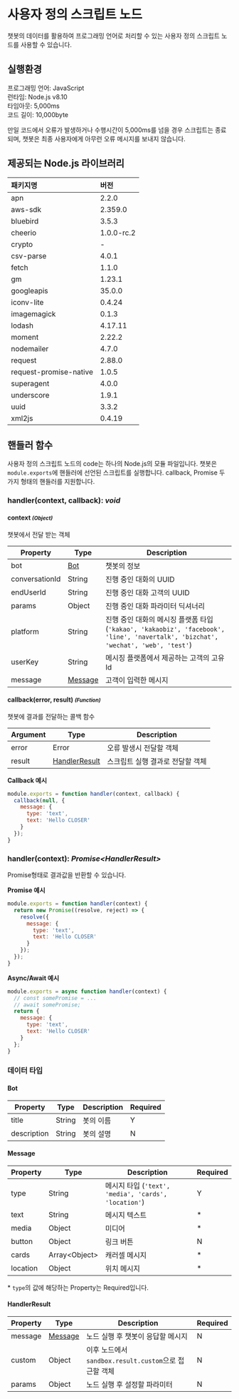 # 사용자 정의 스크립트 노드

챗봇의 데이터를 활용하여 프로그래밍 언어로 처리할 수 있는 사용자 정의 스크립트 노드를 사용할 수 있습니다.

## 실행환경

프로그래밍 언어: JavaScript<br/>
런타임: Node.js v8.10<br/>
타임아웃: 5,000ms<br/>
코드 길이: 10,000byte

만일 코드에서 오류가 발생하거나 수행시간이 5,000ms를 넘을 경우 스크립트는 종료되며,
챗봇은 최종 사용자에게 아무런 오류 메시지를 보내지 않습니다.

## 제공되는 Node.js 라이브러리

|패키지명|버전|
|:---|:---|
| apn | 2.2.0 |
| aws-sdk | 2.359.0 |
| bluebird | 3.5.3 |
| cheerio | 1.0.0-rc.2 |
| crypto | - |
| csv-parse | 4.0.1 |
| fetch | 1.1.0 |
| gm | 1.23.1 |
| googleapis | 35.0.0 |
| iconv-lite | 0.4.24 |
| imagemagick | 0.1.3 |
| lodash | 4.17.11 |
| moment | 2.22.2 |
| nodemailer | 4.7.0 |
| request | 2.88.0 |
| request-promise-native | 1.0.5 |
| superagent | 4.0.0 |
| underscore | 1.9.1 |
| uuid | 3.3.2 |
| xml2js | 0.4.19 |


## 핸들러 함수

사용자 정의 스크립트 노드의 code는 하나의 Node.js의 모듈 파일입니다.
챗봇은 `module.exports`에 핸들러에 선언된 스크립트를 실행합니다.
callback, Promise 두 가지 형태의 핸들러를 지원합니다.


### handler(context, callback): _void_

#### context <small>_(Object)_</small>
챗봇에서 전달 받는 객체

|Property|Type|Description|
|---|---|---|
|bot|[Bot](#type-bot)|챗봇의 정보|
|conversationId|String|진행 중인 대화의 UUID|
|endUserId|String|진행 중인 대화 고객의 UUID|
|params|Object|진행 중인 대화 파라미터 딕셔너리|
|platform|String|진행 중인 대화의 메시징 플랫폼 타입(`'kakao', 'kakaobiz', 'facebook', 'line', 'navertalk', 'bizchat', 'wechat', 'web', 'test'`)|
|userKey|String|메시징 플랫폼에서 제공하는 고객의 고유 Id|
|message|[Message](#type-message)|고객이 입력한 메시지|


#### callback(error, result) <small>_(Function)_</small>

챗봇에 결과를 전달하는 콜백 함수

|Argument|Type|Description
|---|---|---|
|error|Error|오류 발생시 전달할 객체|
|result|[HandlerResult](#type-handler-result)|스크립트 실행 결과로 전달할 객체

**Callback 예시**
```js
module.exports = function handler(context, callback) {
  callback(null, {
    message: {
      type: 'text',
      text: 'Hello CLOSER'
    }
  });
}
```


### handler(context): _Promise&lt;HandlerResult&gt;_
Promise형태로 결과값을 반환할 수 있습니다.

**Promise 예시**
```js
module.exports = function handler(context) {
  return new Promise((resolve, reject) => {
    resolve({
      message: {
        type: 'text',
        text: 'Hello CLOSER'
      }
    });
  });
}
```

**Async/Await 예시**
```js
module.exports = async function handler(context) {
  // const somePromise = ...
  // await somePromise;
  return {
    message: {
      type: 'text',
      text: 'Hello CLOSER'
    }
  };
}
```




### 데이터 타입

#### Bot <a id="type-bot"></a>
|Property|Type|Description|Required
|---|---|---|---|
|title|String|봇의 이름|Y
|description|String|봇의 설명|N

#### Message <a id="type-message"></a>
|Property|Type|Description|Required|
|---|---|---|---|
|type|String|메시지 타입 (`'text', 'media', 'cards', 'location'`)|Y
|text|String|메시지 텍스트|*
|media|Object|미디어|*
|button|Object|링크 버튼|N
|cards|Array&lt;Object&gt;|캐러셀 메시지|*
|location|Object|위치 메시지|*
\* `type`의 값에 해당하는 Property는 Required입니다.

#### HandlerResult <a id="type-handler-result"></a>
|Property|Type|Description| Required
|---|---|---|---|
|message|[Message](#type-message)|노드 실행 후 챗봇이 응답할 메시지|N
|custom|Object|이후 노드에서 `sandbox.result.custom`으로 접근할 객체|N
|params|Object|노드 실행 후 설정할 파라미터|N
